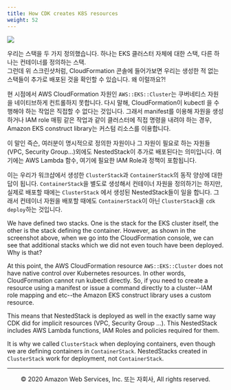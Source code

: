 ```yaml
---
title: How CDK creates K8S resources
weight: 52
---
```



![](/images/70-appendix/stacks.png)

우리는 스택을 두 가지 정의했습니다. 하나는 EKS 클러스터 자체에 대한 스택, 다른 하나는 컨테이너를 정의하는 스택.  
그런데 위 스크린샷처럼, CloudFormation 콘솔에 들어가보면 우리는 생성한 적 없는 스택들이 추가로 배포된 것을 확인할 수 있습니다. 왜 이럴까요?!

현 시점에서 AWS CloudFormation 자원인 `AWS::EKS::Cluster`는 쿠버네티스 자원을 네이티브하게 컨트롤하지 못합니다. 다시 말해, CloudFormation이 kubectl 을 수행해야 하는 작업은 직접할 수 없다는 것입니다. 그래서 manifest를 이용해 자원을 생성하거나 IAM role 매핑 같은 작업과 같이 클러스터에 직접 명령을 내려야 하는 경우, Amazon EKS construct library는 커스텀 리소스를 이용합니다.

이 말인 즉슨, 여러분이 명시적으로 정의한 자원이나 그 자원이 필요로 하는 자원들(VPC, Security Group...)외에도 NestedStack이 추가로 배포된다는 의미입니다. 여기에는 AWS Lambda 함수, 여기에 필요한 IAM Role과 정책이 포함됩니다. 

이는 우리가 워크샵에서 생성한 `ClusterStack`과 `ContainerStack`의 동작 양상에 대한 답이 됩니다. 
`ContainerStack`을 별도로 생성해서 컨테이너 자원을 정의하기는 하지만, 실제로 배포할 때에는 `ClusterStack` 에서 생성된 NestedStack들이 일을 합니다. 그래서 컨테이너 자원을 배포할 때에도 `ContainerStack`이 아닌 `ClusterStack`을 `cdk deploy`하는 것입니다.

We have defined two stacks. One is the stack for the EKS cluster itself, the other is the stack defining the container.
However, as shown in the screenshot above, when we go into the CloudFormation console, we can see that additional stacks which we did not even touch have been deployed. Why is that?

At this point, the AWS CloudFormation resource `AWS::EKS::Cluster` does not have native control over Kubernetes resources. In other words, CloudFormation cannot run kubectl directly. So, if you need to create a resource using a manifest or issue a command directly to a cluster--IAM role mapping and etc--the Amazon EKS construct library uses a custom resource.

This means that NestedStack is deployed as well in the exactly same way CDK did for implicit resources (VPC, Security Group ...). This NestedStack includes AWS Lambda functions, IAM Roles and policies required for them.

It is why we called `ClusterStack` when deploying containers, even though we are defining containers in `ContainerStack`. NestedStacks created in `ClusterStack` work for deployment, not `ContainerStack`. 

---
<p align="center">
© 2020 Amazon Web Services, Inc. 또는 자회사, All rights reserved.
</p>
